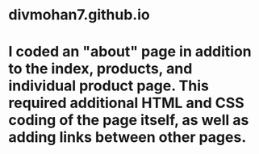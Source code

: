 # divmohan7.github.io
# I coded an "about" page in addition to the index, products, and individual product page. This required additional HTML and CSS coding of the page itself, as well as adding links between other pages.